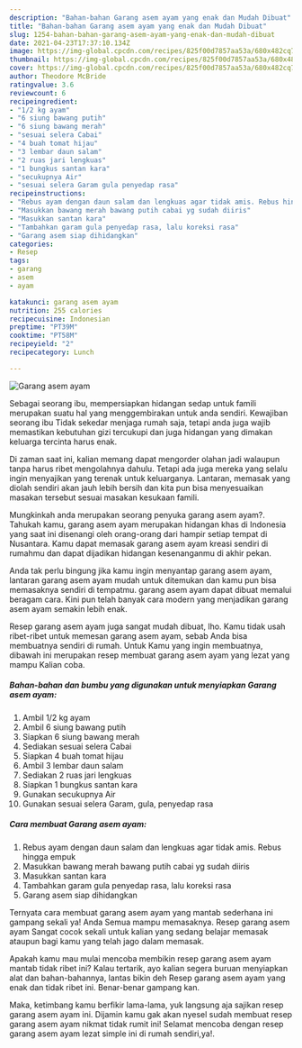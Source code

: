 ```yaml
---
description: "Bahan-bahan Garang asem ayam yang enak dan Mudah Dibuat"
title: "Bahan-bahan Garang asem ayam yang enak dan Mudah Dibuat"
slug: 1254-bahan-bahan-garang-asem-ayam-yang-enak-dan-mudah-dibuat
date: 2021-04-23T17:37:10.134Z
image: https://img-global.cpcdn.com/recipes/825f00d7857aa53a/680x482cq70/garang-asem-ayam-foto-resep-utama.jpg
thumbnail: https://img-global.cpcdn.com/recipes/825f00d7857aa53a/680x482cq70/garang-asem-ayam-foto-resep-utama.jpg
cover: https://img-global.cpcdn.com/recipes/825f00d7857aa53a/680x482cq70/garang-asem-ayam-foto-resep-utama.jpg
author: Theodore McBride
ratingvalue: 3.6
reviewcount: 6
recipeingredient:
- "1/2 kg ayam"
- "6 siung bawang putih"
- "6 siung bawang merah"
- "sesuai selera Cabai"
- "4 buah tomat hijau"
- "3 lembar daun salam"
- "2 ruas jari lengkuas"
- "1 bungkus santan kara"
- "secukupnya Air"
- "sesuai selera Garam gula penyedap rasa"
recipeinstructions:
- "Rebus ayam dengan daun salam dan lengkuas agar tidak amis. Rebus hingga empuk"
- "Masukkan bawang merah bawang putih cabai yg sudah diiris"
- "Masukkan santan kara"
- "Tambahkan garam gula penyedap rasa, lalu koreksi rasa"
- "Garang asem siap dihidangkan"
categories:
- Resep
tags:
- garang
- asem
- ayam

katakunci: garang asem ayam 
nutrition: 255 calories
recipecuisine: Indonesian
preptime: "PT39M"
cooktime: "PT58M"
recipeyield: "2"
recipecategory: Lunch

---
```



![Garang asem ayam](https://img-global.cpcdn.com/recipes/825f00d7857aa53a/680x482cq70/garang-asem-ayam-foto-resep-utama.jpg)

Sebagai seorang ibu, mempersiapkan hidangan sedap untuk famili merupakan suatu hal yang menggembirakan untuk anda sendiri. Kewajiban seorang ibu Tidak sekedar menjaga rumah saja, tetapi anda juga wajib memastikan kebutuhan gizi tercukupi dan juga hidangan yang dimakan keluarga tercinta harus enak.

Di zaman  saat ini, kalian memang dapat mengorder olahan jadi walaupun tanpa harus ribet mengolahnya dahulu. Tetapi ada juga mereka yang selalu ingin menyajikan yang terenak untuk keluarganya. Lantaran, memasak yang diolah sendiri akan jauh lebih bersih dan kita pun bisa menyesuaikan masakan tersebut sesuai masakan kesukaan famili. 



Mungkinkah anda merupakan seorang penyuka garang asem ayam?. Tahukah kamu, garang asem ayam merupakan hidangan khas di Indonesia yang saat ini disenangi oleh orang-orang dari hampir setiap tempat di Nusantara. Kamu dapat memasak garang asem ayam kreasi sendiri di rumahmu dan dapat dijadikan hidangan kesenanganmu di akhir pekan.

Anda tak perlu bingung jika kamu ingin menyantap garang asem ayam, lantaran garang asem ayam mudah untuk ditemukan dan kamu pun bisa memasaknya sendiri di tempatmu. garang asem ayam dapat dibuat memalui beragam cara. Kini pun telah banyak cara modern yang menjadikan garang asem ayam semakin lebih enak.

Resep garang asem ayam juga sangat mudah dibuat, lho. Kamu tidak usah ribet-ribet untuk memesan garang asem ayam, sebab Anda bisa membuatnya sendiri di rumah. Untuk Kamu yang ingin membuatnya, dibawah ini merupakan resep membuat garang asem ayam yang lezat yang mampu Kalian coba.

<!--inarticleads1-->

##### Bahan-bahan dan bumbu yang digunakan untuk menyiapkan Garang asem ayam:

1. Ambil 1/2 kg ayam
1. Ambil 6 siung bawang putih
1. Siapkan 6 siung bawang merah
1. Sediakan sesuai selera Cabai
1. Siapkan 4 buah tomat hijau
1. Ambil 3 lembar daun salam
1. Sediakan 2 ruas jari lengkuas
1. Siapkan 1 bungkus santan kara
1. Gunakan secukupnya Air
1. Gunakan sesuai selera Garam, gula, penyedap rasa




<!--inarticleads2-->

##### Cara membuat Garang asem ayam:

1. Rebus ayam dengan daun salam dan lengkuas agar tidak amis. Rebus hingga empuk
1. Masukkan bawang merah bawang putih cabai yg sudah diiris
1. Masukkan santan kara
1. Tambahkan garam gula penyedap rasa, lalu koreksi rasa
1. Garang asem siap dihidangkan




Ternyata cara membuat garang asem ayam yang mantab sederhana ini gampang sekali ya! Anda Semua mampu memasaknya. Resep garang asem ayam Sangat cocok sekali untuk kalian yang sedang belajar memasak ataupun bagi kamu yang telah jago dalam memasak.

Apakah kamu mau mulai mencoba membikin resep garang asem ayam mantab tidak ribet ini? Kalau tertarik, ayo kalian segera buruan menyiapkan alat dan bahan-bahannya, lantas bikin deh Resep garang asem ayam yang enak dan tidak ribet ini. Benar-benar gampang kan. 

Maka, ketimbang kamu berfikir lama-lama, yuk langsung aja sajikan resep garang asem ayam ini. Dijamin kamu gak akan nyesel sudah membuat resep garang asem ayam nikmat tidak rumit ini! Selamat mencoba dengan resep garang asem ayam lezat simple ini di rumah sendiri,ya!.

